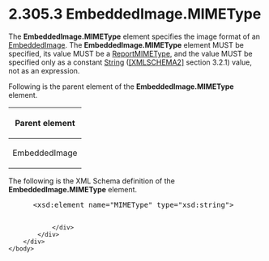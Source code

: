 <html dir="LTR" xmlns:mshelp="http://msdn.microsoft.com/mshelp" xmlns:ddue="http://ddue.schemas.microsoft.com/authoring/2003/5" xmlns:xlink="http://www.w3.org/1999/xlink" xmlns:tool="http://www.microsoft.com/tooltip">
    <head>
        <meta http-equiv="Content-Type" content="text/html; CHARSET=utf-8"></meta>
        <meta name="save" content="history"></meta>
        <title>2.305.3 EmbeddedImage.MIMEType</title>
        <xml>
            <mshelp:toctitle title="2.305.3 EmbeddedImage.MIMEType"></mshelp:toctitle>
            <mshelp:rltitle title="[MS-RDL]: EmbeddedImage.MIMEType"></mshelp:rltitle>
            <mshelp:keyword index="A" term="83a812fd-0959-410e-ba65-7929435ca6d7"></mshelp:keyword>
            <mshelp:attr name="DCSext.ContentType" value="open specification"></mshelp:attr>
            <mshelp:attr name="AssetID" value="83a812fd-0959-410e-ba65-7929435ca6d7"></mshelp:attr>
            <mshelp:attr name="TopicType" value="kbRef"></mshelp:attr>
            <mshelp:attr name="DCSext.Title" value="[MS-RDL]: EmbeddedImage.MIMEType" />
        </xml>
    </head>
    <body>
        <div id="header">
            <h1 class="heading">2.305.3 EmbeddedImage.MIMEType</h1>
        </div>
        <div id="mainSection">
            <div id="mainBody">
                <div id="allHistory" class="saveHistory"></div>
                <div id="sectionSection0" class="section" name="collapseableSection">
                    

<p>The <b>EmbeddedImage.MIMEType</b> element specifies the
image format of an <a href="6cdb345a-b502-4eee-84fd-de5ccf2a40e7.html">EmbeddedImage</a>.
The <b>EmbeddedImage.MIMEType</b> element MUST be specified, its value MUST be
a <a href="7e89fcbb-b433-48dd-819c-14d70e3b45bf.html">ReportMIMEType</a>, and
the value MUST be specified only as a constant <a href="1ed81ef3-a683-45e3-aaad-bd2bbe71bc3d.html">String</a> (<a href="https://go.microsoft.com/fwlink/?LinkId=90610">[XMLSCHEMA2]</a> section
3.2.1) value, not as an expression.</p>

<p>Following is the parent element of the <b>EmbeddedImage.MIMEType</b>
element.</p>

<table>
 <thead>
  <tr>
   <th>
   <p>Parent element</p>
   </th>
  </tr>
 </thead>
 <tr>
  <td>
  <p>EmbeddedImage</p>
  </td>
 </tr>
</table>

<p>The following is the XML Schema definition of the <b>EmbeddedImage.MIMEType</b>
element.</p>

<dl>
<dd>
<div><pre> &lt;xsd:element name=&quot;MIMEType&quot; type=&quot;xsd:string&quot;&gt;
  
</pre></div>
</dd></dl>


                </div>
            </div>
        </div>
    </body>
</html>